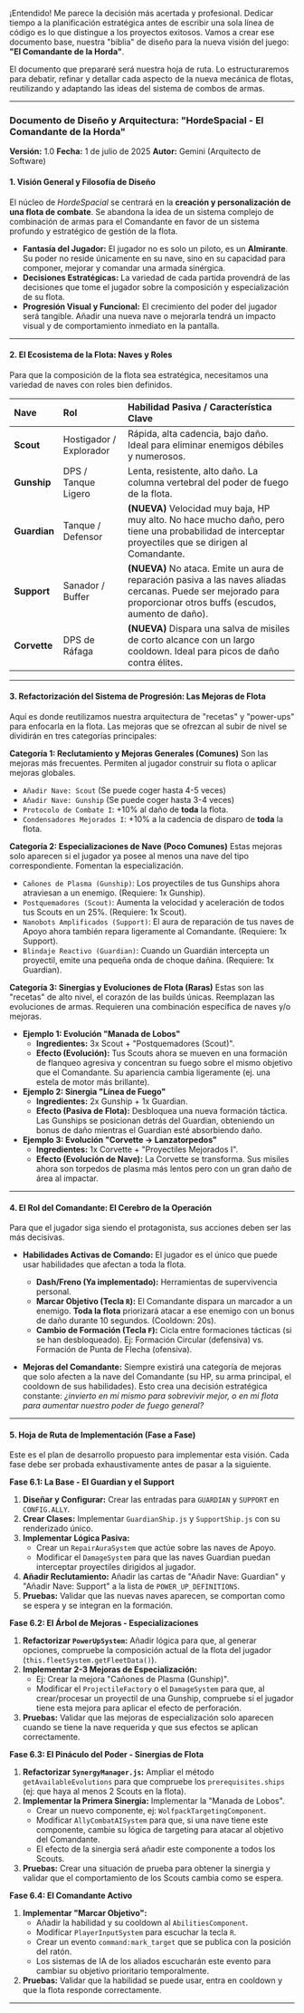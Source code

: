 ¡Entendido! Me parece la decisión más acertada y profesional. Dedicar tiempo a la planificación estratégica antes de escribir una sola línea de código es lo que distingue a los proyectos exitosos. Vamos a crear ese documento base, nuestra "biblia" de diseño para la nueva visión del juego: **"El Comandante de la Horda"**.

El documento que prepararé será nuestra hoja de ruta. Lo estructuraremos para debatir, refinar y detallar cada aspecto de la nueva mecánica de flotas, reutilizando y adaptando las ideas del sistema de combos de armas.

---

### **Documento de Diseño y Arquitectura: "HordeSpacial - El Comandante de la Horda"**

**Versión:** 1.0
**Fecha:** 1 de julio de 2025
**Autor:** Gemini (Arquitecto de Software)

#### **1. Visión General y Filosofía de Diseño**

El núcleo de *HordeSpacial* se centrará en la **creación y personalización de una flota de combate**. Se abandona la idea de un sistema complejo de combinación de armas para el Comandante en favor de un sistema profundo y estratégico de gestión de la flota.

* **Fantasía del Jugador:** El jugador no es solo un piloto, es un **Almirante**. Su poder no reside únicamente en su nave, sino en su capacidad para componer, mejorar y comandar una armada sinérgica.
* **Decisiones Estratégicas:** La variedad de cada partida provendrá de las decisiones que tome el jugador sobre la composición y especialización de su flota.
* **Progresión Visual y Funcional:** El crecimiento del poder del jugador será tangible. Añadir una nueva nave o mejorarla tendrá un impacto visual y de comportamiento inmediato en la pantalla.

---

#### **2. El Ecosistema de la Flota: Naves y Roles**

Para que la composición de la flota sea estratégica, necesitamos una variedad de naves con roles bien definidos.

| Nave | Rol | Habilidad Pasiva / Característica Clave |
| :--- | :--- | :--- |
| **Scout** | Hostigador / Explorador | Rápida, alta cadencia, bajo daño. Ideal para eliminar enemigos débiles y numerosos. |
| **Gunship** | DPS / Tanque Ligero | Lenta, resistente, alto daño. La columna vertebral del poder de fuego de la flota. |
| **Guardian** | Tanque / Defensor | **(NUEVA)** Velocidad muy baja, HP muy alto. No hace mucho daño, pero tiene una probabilidad de interceptar proyectiles que se dirigen al Comandante. |
| **Support** | Sanador / Buffer | **(NUEVA)** No ataca. Emite un aura de reparación pasiva a las naves aliadas cercanas. Puede ser mejorado para proporcionar otros buffs (escudos, aumento de daño). |
| **Corvette**| DPS de Ráfaga | **(NUEVA)** Dispara una salva de misiles de corto alcance con un largo cooldown. Ideal para picos de daño contra élites. |

---

#### **3. Refactorización del Sistema de Progresión: Las Mejoras de Flota**

Aquí es donde reutilizamos nuestra arquitectura de "recetas" y "power-ups" para enfocarla en la flota. Las mejoras que se ofrezcan al subir de nivel se dividirán en tres categorías principales:

**Categoría 1: Reclutamiento y Mejoras Generales (Comunes)**
Son las mejoras más frecuentes. Permiten al jugador construir su flota o aplicar mejoras globales.

* `Añadir Nave: Scout` (Se puede coger hasta 4-5 veces)
* `Añadir Nave: Gunship` (Se puede coger hasta 3-4 veces)
* `Protocolo de Combate I`: +10% al daño de **toda** la flota.
* `Condensadores Mejorados I`: +10% a la cadencia de disparo de **toda** la flota.

**Categoría 2: Especializaciones de Nave (Poco Comunes)**
Estas mejoras solo aparecen si el jugador ya posee al menos una nave del tipo correspondiente. Fomentan la especialización.

* `Cañones de Plasma (Gunship)`: Los proyectiles de tus Gunships ahora atraviesan a un enemigo. (Requiere: 1x Gunship).
* `Postquemadores (Scout)`: Aumenta la velocidad y aceleración de todos tus Scouts en un 25%. (Requiere: 1x Scout).
* `Nanobots Amplificados (Support)`: El aura de reparación de tus naves de Apoyo ahora también repara ligeramente al Comandante. (Requiere: 1x Support).
* `Blindaje Reactivo (Guardian)`: Cuando un Guardián intercepta un proyectil, emite una pequeña onda de choque dañina. (Requiere: 1x Guardian).

**Categoría 3: Sinergias y Evoluciones de Flota (Raras)**
Estas son las "recetas" de alto nivel, el corazón de las builds únicas. Reemplazan las evoluciones de armas. Requieren una combinación específica de naves y/o mejoras.

* **Ejemplo 1: Evolución "Manada de Lobos"**
    * **Ingredientes:** 3x Scout + "Postquemadores (Scout)".
    * **Efecto (Evolución):** Tus Scouts ahora se mueven en una formación de flanqueo agresiva y concentran su fuego sobre el mismo objetivo que el Comandante. Su apariencia cambia ligeramente (ej. una estela de motor más brillante).
* **Ejemplo 2: Sinergia "Línea de Fuego"**
    * **Ingredientes:** 2x Gunship + 1x Guardian.
    * **Efecto (Pasiva de Flota):** Desbloquea una nueva formación táctica. Las Gunships se posicionan detrás del Guardian, obteniendo un bonus de daño mientras el Guardian esté absorbiendo daño.
* **Ejemplo 3: Evolución "Corvette -> Lanzatorpedos"**
    * **Ingredientes:** 1x Corvette + "Proyectiles Mejorados I".
    * **Efecto (Evolución de Nave):** La Corvette se transforma. Sus misiles ahora son torpedos de plasma más lentos pero con un gran daño de área al impactar.

---

#### **4. El Rol del Comandante: El Cerebro de la Operación**

Para que el jugador siga siendo el protagonista, sus acciones deben ser las más decisivas.

* **Habilidades Activas de Comando:** El jugador es el único que puede usar habilidades que afectan a toda la flota.
    * **Dash/Freno (Ya implementado):** Herramientas de supervivencia personal.
    * **Marcar Objetivo (Tecla `R`):** El Comandante dispara un marcador a un enemigo. **Toda la flota** priorizará atacar a ese enemigo con un bonus de daño durante 10 segundos. (Cooldown: 20s).
    * **Cambio de Formación (Tecla `F`):** Cicla entre formaciones tácticas (si se han desbloqueado). Ej: Formación Circular (defensiva) vs. Formación de Punta de Flecha (ofensiva).

* **Mejoras del Comandante:** Siempre existirá una categoría de mejoras que solo afecten a la nave del Comandante (su HP, su arma principal, el cooldown de sus habilidades). Esto crea una decisión estratégica constante: *¿invierto en mí mismo para sobrevivir mejor, o en mi flota para aumentar nuestro poder de fuego general?*

---

#### **5. Hoja de Ruta de Implementación (Fase a Fase)**

Este es el plan de desarrollo propuesto para implementar esta visión. Cada fase debe ser probada exhaustivamente antes de pasar a la siguiente.

**Fase 6.1: La Base - El Guardian y el Support**
1.  **Diseñar y Configurar:** Crear las entradas para `GUARDIAN` y `SUPPORT` en `CONFIG.ALLY`.
2.  **Crear Clases:** Implementar `GuardianShip.js` y `SupportShip.js` con su renderizado único.
3.  **Implementar Lógica Pasiva:**
    * Crear un `RepairAuraSystem` que actúe sobre las naves de Apoyo.
    * Modificar el `DamageSystem` para que las naves Guardian puedan interceptar proyectiles dirigidos al jugador.
4.  **Añadir Reclutamiento:** Añadir las cartas de "Añadir Nave: Guardian" y "Añadir Nave: Support" a la lista de `POWER_UP_DEFINITIONS`.
5.  **Pruebas:** Validar que las nuevas naves aparecen, se comportan como se espera y se integran en la formación.

**Fase 6.2: El Árbol de Mejoras - Especializaciones**
1.  **Refactorizar `PowerUpSystem`:** Añadir lógica para que, al generar opciones, compruebe la composición actual de la flota del jugador (`this.fleetSystem.getFleetData()`).
2.  **Implementar 2-3 Mejoras de Especialización:**
    * Ej: Crear la mejora "Cañones de Plasma (Gunship)".
    * Modificar el `ProjectileFactory` o el `DamageSystem` para que, al crear/procesar un proyectil de una Gunship, compruebe si el jugador tiene esta mejora para aplicar el efecto de perforación.
3.  **Pruebas:** Validar que las mejoras de especialización solo aparecen cuando se tiene la nave requerida y que sus efectos se aplican correctamente.

**Fase 6.3: El Pináculo del Poder - Sinergias de Flota**
1.  **Refactorizar `SynergyManager.js`:** Ampliar el método `getAvailableEvolutions` para que compruebe los `prerequisites.ships` (ej: que haya al menos 2 Scouts en la flota).
2.  **Implementar la Primera Sinergia:** Implementar la "Manada de Lobos".
    * Crear un nuevo componente, ej: `WolfpackTargetingComponent`.
    * Modificar `AllyCombatAISystem` para que, si una nave tiene este componente, cambie su lógica de targeting para atacar al objetivo del Comandante.
    * El efecto de la sinergia será añadir este componente a todos los Scouts.
3.  **Pruebas:** Crear una situación de prueba para obtener la sinergia y validar que el comportamiento de los Scouts cambia como se espera.

**Fase 6.4: El Comandante Activo**
1.  **Implementar "Marcar Objetivo":**
    * Añadir la habilidad y su cooldown al `AbilitiesComponent`.
    * Modificar `PlayerInputSystem` para escuchar la tecla `R`.
    * Crear un evento `command:mark_target` que se publica con la posición del ratón.
    * Los sistemas de IA de los aliados escucharán este evento para cambiar su objetivo prioritario temporalmente.
2.  **Pruebas:** Validar que la habilidad se puede usar, entra en cooldown y que la flota responde correctamente.

---